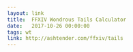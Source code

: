 ```yaml
---
layout: link
title:  FFXIV Wondrous Tails Calculator
date:   2017-10-26 00:00:00
tags: wt
link: http://ashtender.com/ffxiv/tails
---
```

